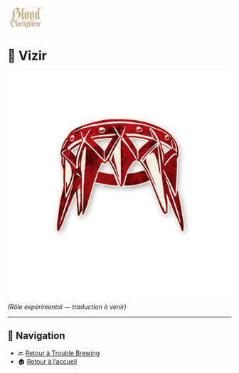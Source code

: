 <p align="left">
  <a href="/botc-fr-bambi/">
    <img src="../images/logo.png" alt="Accueil BotC FR" width="80">
  </a>
</p>

# 🧿 Vizir  

![Vizir](../images/Icon_vizier.png)

*(Rôle expérimental — traduction à venir)*  

---

## 📂 Navigation
- 🔙 [Retour à Trouble Brewing](../trouble_brewing.md)
- 🏠 [Retour à l’accueil](../README.md)

